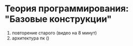 # Теория программирования: "Базовые конструкции"

1. повторение старого (видео на 8 минут)
2. архитектура пк ()